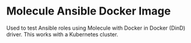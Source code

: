 # Molecule Ansible Docker Image
Used to test Ansible roles using Molecule with Docker in Docker (DinD) driver.  This works with a Kubernetes cluster.
